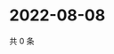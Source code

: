 # 2022-08-08

共 0 条

<!-- BEGIN WEIBO -->
<!-- 最后更新时间 Mon Aug 08 2022 05:13:09 GMT+0800 (China Standard Time) -->

<!-- END WEIBO -->
